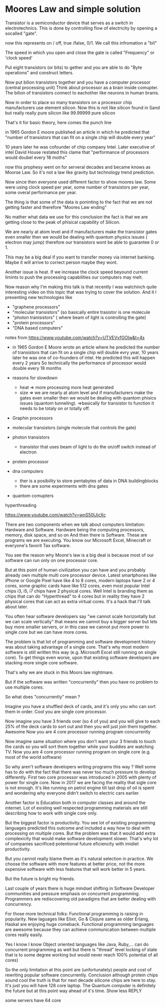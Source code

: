 # Moores Law and simple solution



Transistor is a semiconductor device that serves as a switch
in electrotechnics. This is done by controlling flow of electricity by opening a socalled  "gate". 

now this represents on / off, true /false, 0/1. We call this infromation 
a "bit"

The speed in which you open and close the 
gate is called "Frequency" or 'clock speed'


Put eight transistors (or bits) to gether and you are able to do
"Byte operations" and construct letters.

Now put bilion transistors together and you have a computer processor
(central processing unit)
Think about processor as a brain inside comupter. The bilion of transistors
connect to eachother like neurons in human branis.

Now in order to place so many transistors on a processor chip manufacturers
use element silicon. Now this is not like silicon found in Sand but 
really really pure silicon like 99.99999 pure silicon


That's it for basic theory, here comes the punch line


in 1965 Gordon E moore published an article in which he predicted that
"number of transistors that can fit on a single chip will double 
every year"

10 years later he was cofounder of chip company Intel. Later executive
of intel David House restated this clame that "performance of processors
would doubel every 18 moths"

now this prophesy went on for serveral decades and became knows as
Moorse Law. So it's not a law like gravity but technology trend
prediction.


Now since then everyone used different factor to show moores law.
Some were using clock speed per year, some number of transistors per year, some overal performance per year.

The thing is that some of the data is poninting to the fact that we 
are not getting faster and therefore "Moores Law ending"

No mather what data we use for this conclusion the fact is that
we are getting close to the peak of phisical capability of Silicon.

We are nearly at atom level and if manufacturers make the transistor
gates even smaller then we would be dealing with quantum physics issues
( electron may jump)  therefore our transistors wont be able to 
guarantee 0 or 1. 

This may be a big deal if you want to transfer
money via internet banking.  Maybe it will arrive to correct person
maybe they wont.

Another issue is heat. If we increase the clock speed beyound
current limints to push the
processing capabilities our computers may melt.


Now reason why I'm making this talk is that recently I was watchinch
quite interesting video on this topic that was trying to cover the
solution. And it I presenting new technologies like 
* "graphene processors"
* "molecular transistors" (so basically entire trasistor is one molecule
* "photon tranisistors" ( where beam of light is controlling the gate)
* "protein processors"
* "DNA based computers" 





notes from https://www.youtube.com/watch?v=UTVEVvfGOIw&t=4s

* in 1965 Gordon E Moore wrote an article where he predicted the number
  of transistors that can fit on a single chip will double evry year, 10
years later he was one of co-founders of intel. He predicted this will
happen every 2 years So technically the performance of processor would double every
18 months


* reasons for slowdown 
  * heat => more processing more heat generated
  * size => we are nearly at atom level and if manufacturers make the
    gates even smaller then we would be dealing with quantom phisics
issues  (quantom tunneling). =>basically for transistor to function it
needs to be totaly on or totally off.


* Graphin processors
* molecular transistors (single molecule that controls the gate) 
* photon transistors
  * transistor that uses beam of light to do the on/off switch instead of electron
* protein processor
* dna computers 
  * ther is a posibility to store pentabytes of data in DNA buildingblocks
  * there are some experiments with dna gates

* quantom comupters




hyperthreading 

https://www.youtube.com/watch?v=wnS50lJicXc


There are two components when we talk about computers limitation: Hardware and
Software. Hardware being the computing processors,  memory, disk space, and so on
And then there is Software. These are programs we are executing. You know our
Microsoft Excel, Minecraft or everyone's favorit Tax software.

You see the reason why Moore's law is a big deal is because most of our
software can run only on one processor core.

But at this point of human civilization you can have and you probably already own multiple multi core
processor device. Latest smartphones like iPhone or Google Pixel have like 4 to 8
cores, modern laptops have 2 or 4 cores, some graphic cards have like 512 cores,
even most popular Intel chips i3, i5, i7 chips have 2
physical cores. Well Intel is branding them as chips that can do
"Hyperthread" to 4 cores but in reality they have 2 physical cores that
can act as extra virtual cores. It's a hack that I'll talk about later.


You often hear software developers say "we cannot scale horizontally but we can scale
vertically" that means we cannot buy a bigger server but lets buy more
smaller servers, or in this case we cannot put more power to single core but we
can have more cores.

The problem is that lot of programming and software development history was
about taking advantage of a single core. That's why most modern software is
still written this way (e.g. Microsoft Excel still running on single core).
To get things even worse, upon that existing
 software developers are stacking more single core software.

That's why we are stuck in this Moors law nightmare.

But if the software was
written "concurrently"  then you have no problem to use multiple cores.

So what does "concurrently" mean ?

Imagine you have a shuffled deck of cards, and it's only you who can
sort them in order. Cool you are single core processor.

Now imagine you
have 3 friends over (so 4 of you) and you will give to each 25% of the
deck cards  to sort out and then you will just join them together.
Awesome Now you are 4 core processor running program concurrently

Now imagine same
situation where you don't want your 3 friends to touch the cards so  you
will sort them together while your buddies are watching TV. Now you are
4 core processor running program on single core (e.g. most of the world
software)

So why aren't software developers writing programs this way ? Well some
has to do with the fact that there was never too much pressure to
develop differently. First two core processor was introduced in 2005
with plenty of power for single core. Now in 2017 we are facing the
reality that sigle core is not enough. It's like running on petrol
engine till last drop of oil is spent and wondering why everyone didn't
switch to electric cars earlier. 

Another factor is Education both in computer classes and around the
internet. Lot of existing well respected programming
materials are still describing how to work with single core only.

But the biggest factor is productivity. You see lot of existing
programming languages predicted this outcome and included a way how to
deal with processing on multiple cores. But the problem was that it
would add extra complexicity that would make software development
slower. That's why lot of companies sacrificed potentional future
eficiencity with imidiet productivity. 

But you cannot really blame them as it's natural selection in practice.
We choose the software with more features at better price, not the more
expensive software with less features that will work better in 5 years.

But the future is bright my friends.

Last couple of years there is huge mindset shifting in Software
Developer communities and pressure emphasis on concurrent programming.
Programmers are rediscovering old paradigms that are better dealing with
concurrency.


For those more technical folks: Functional programming is raising in popularity.
New laguages like Elixir, Go & Clojure  same as older Erlang, Haskal are
enjoying huge comeback.
Functional programming languages are awesome because they can achieve
communication between multiple cores really easily.

Yes I know I know Object oriented  languages
like  Java, Ruby,... can do concurrent programming as well but there is
"thread" level locking of state that is to some degree working but would
never reach 100% potential of all cores)


 So the only limitation at this
point are (unfortunately) people and cost of rewriting popular software
concurrently. Conclusion  although protein chips sound cool the truth is
that for next decade silicone chips are here to stay. It's just you will
have 128 core laptop. The Quantum computer is definitely the future but
at this point way ahead of it's time.﻿
Show less
REPLY


some servers have 64 core

